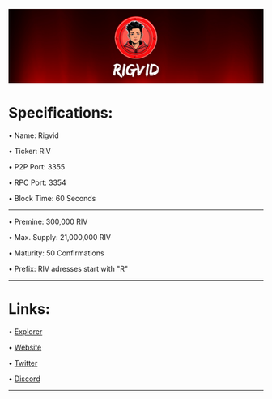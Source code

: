 ![](banner.png)

Specifications:
==================

• Name:             Rigvid

• Ticker:           RIV

• P2P Port:         3355

• RPC Port:         3354

• Block Time:       60 Seconds

---

• Premine:          300,000 RIV

• Max. Supply:      21,000,000 RIV

• Maturity:         50 Confirmations  

• Prefix: RIV adresses start with "R" 

---

Links:
==================

• [Explorer](https://explorer.rigvid.vip/)

• [Website](https://rigvid.vip/)

• [Twitter](https://twitter.com/rigvid_vip)

• [Discord](https://discord.gg/mMgtTMCZ)

---
